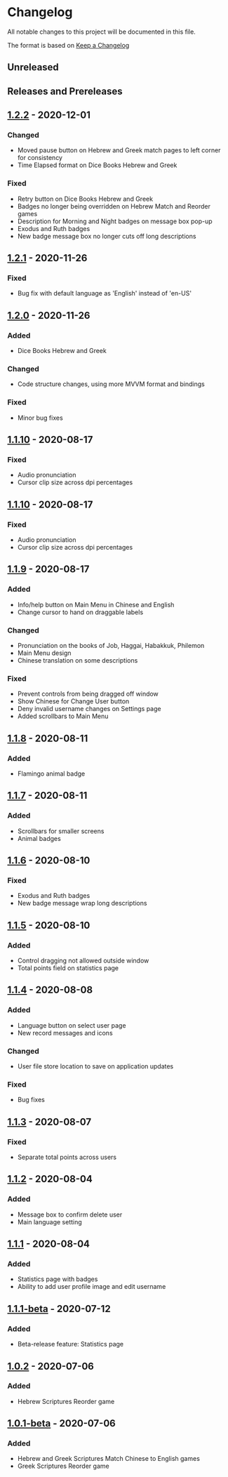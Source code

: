 # Changelog

All notable changes to this project will be documented in this file.

The format is based on [Keep a Changelog](https://keepachangelog.com/en/1.0.0/)

## Unreleased


## Releases and Prereleases
## [1.2.2](https://github.com/kezizhou/bibleBooksChineseGame/releases/tag/v1.2.2) - 2020-12-01
### Changed
- Moved pause button on Hebrew and Greek match pages to left corner for consistency
- Time Elapsed format on Dice Books Hebrew and Greek
### Fixed
- Retry button on Dice Books Hebrew and Greek
- Badges no longer being overridden on Hebrew Match and Reorder games
- Description for Morning and Night badges on message box pop-up
- Exodus and Ruth badges
- New badge message box no longer cuts off long descriptions

## [1.2.1](https://github.com/kezizhou/bibleBooksChineseGame/releases/tag/v1.2.1) - 2020-11-26
### Fixed
- Bug fix with default language as 'English' instead of 'en-US'

## [1.2.0](https://github.com/kezizhou/bibleBooksChineseGame/releases/tag/v1.2.0) - 2020-11-26
### Added
- Dice Books Hebrew and Greek
### Changed
- Code structure changes, using more MVVM format and bindings
### Fixed
- Minor bug fixes

## [1.1.10](https://github.com/kezizhou/bibleBooksChineseGame/releases/tag/v1.1.10) - 2020-08-17
### Fixed
- Audio pronunciation
- Cursor clip size across dpi percentages

## [1.1.10](https://github.com/kezizhou/bibleBooksChineseGame/releases/tag/v1.1.10) - 2020-08-17
### Fixed
- Audio pronunciation
- Cursor clip size across dpi percentages

## [1.1.9](https://github.com/kezizhou/bibleBooksChineseGame/releases/tag/v1.1.9) - 2020-08-17
### Added
- Info/help button on Main Menu in Chinese and English
- Change cursor to hand on draggable labels
### Changed
- Pronunciation on the books of Job, Haggai, Habakkuk, Philemon
- Main Menu design
- Chinese translation on some descriptions
### Fixed
- Prevent controls from being dragged off window
- Show Chinese for Change User button
- Deny invalid username changes on Settings page
- Added scrollbars to Main Menu

## [1.1.8](https://github.com/kezizhou/bibleBooksChineseGame/releases/tag/v1.1.8) - 2020-08-11
### Added
- Flamingo animal badge

## [1.1.7](https://github.com/kezizhou/bibleBooksChineseGame/releases/tag/v1.1.7) - 2020-08-11
### Added
- Scrollbars for smaller screens
- Animal badges

## [1.1.6](https://github.com/kezizhou/bibleBooksChineseGame/releases/tag/v1.1.6) - 2020-08-10
### Fixed
- Exodus and Ruth badges
- New badge message wrap long descriptions

## [1.1.5](https://github.com/kezizhou/bibleBooksChineseGame/releases/tag/v1.1.5) - 2020-08-10
### Added
- Control dragging not allowed outside window
- Total points field on statistics page

## [1.1.4](https://github.com/kezizhou/bibleBooksChineseGame/releases/tag/v1.1.4) - 2020-08-08
### Added
- Language button on select user page
- New record messages and icons
### Changed
- User file store location to save on application updates
### Fixed
- Bug fixes

## [1.1.3](https://github.com/kezizhou/bibleBooksChineseGame/releases/tag/v1.1.3) - 2020-08-07
### Fixed
- Separate total points across users

## [1.1.2](https://github.com/kezizhou/bibleBooksChineseGame/releases/tag/v1.1.2) - 2020-08-04
### Added
- Message box to confirm delete user
- Main language setting

## [1.1.1](https://github.com/kezizhou/bibleBooksChineseGame/releases/tag/v1.1.1) - 2020-08-04
### Added
- Statistics page with badges
- Ability to add user profile image and edit username

## [1.1.1-beta](https://github.com/kezizhou/bibleBooksChineseGame/releases/tag/v1.1.1-beta) - 2020-07-12
### Added
- Beta-release feature: Statistics page

## [1.0.2](https://github.com/kezizhou/bibleBooksChineseGame/releases/tag/v1.0.2) - 2020-07-06
### Added
- Hebrew Scriptures Reorder game

## [1.0.1-beta](https://github.com/kezizhou/bibleBooksChineseGame/releases/tag/v1.0.1-beta) - 2020-07-06
### Added
- Hebrew and Greek Scriptures Match Chinese to English games
- Greek Scriptures Reorder game
